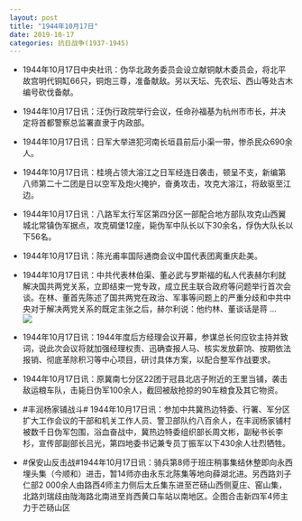 ```yaml
---
layout: post
title: "1944年10月17日"
date: 2019-10-17
categories: 抗日战争(1937-1945)
---
```


<meta name="referrer" content="no-referrer" />

- 1944年10月17日中央社讯：伪华北政务委员会设立献铜献木委员会，将北平故宫明代铜缸66只，铜炮三尊，准备献敌。另以天坛、先农坛、西山等处古木编号砍伐备献。 

- 1944年10月17日讯：汪伪行政院举行会议，任命孙福基为杭州市市长，并决定将首都警察总监署直隶于内政部。 

- 1944年10月17日讯：日军大举进犯河南长垣县前后小渠一带，惨杀民众690余人。 

- 1944年10月17日讯：桂境占领大溶江之日军经连日袭击，顿呈不支，新编第八师第二十二团是日以空军及炮火掩护，奋勇攻击，攻克大溶江，将敌驱至江边。 

- 1944年10月17日讯：八路军太行军区第四分区一部配合地方部队攻克山西翼城北常镇伪军据点，攻克碉堡12座，毙伪军中队长以下30余名，俘伪大队长以下56名。 

- 1944年10月17日讯：陈光甫率国际通商会议中国代表团离重庆赴美。 

- 1944年10月17日讯：中共代表林伯渠、董必武与罗斯福的私人代表赫尔利就解决国共两党关系，立即结束一党专政，成立民主联合政府等问题举行首次会谈。在林、董首先陈述了国共两党在政治、军事等问题上的严重分歧和中共中央对于解决两党关系的既定主张之后，赫尔利说：他约林、董谈话是蒋 ... <br/><img src="https://wx1.sinaimg.cn/large/aca367d8ly1g812bhafesj20c80cwq33.jpg" />

- 1944年10月17日讯：1944年度后方经理会议开幕，参谋总长何应钦主持并致词，说此次会议将就加强经理权责、迅确查报人马、核实发放薪饷、按期依法报销、彻底革除积习等中心项目，研讨具体方案，以配合整军作战要求。 

- 1944年10月17日讯：原冀南七分区22团于冠县北店子附近的王里当铺，袭击敌运粮车队，击毙日伪军100余人，截回被敌抢掠的90车粮食及其它物资。 

- #丰润杨家铺战斗# 1944年10月17日讯：参加中共冀热边特委、行署、军分区扩大工作会议的干部和机关工作人员、警卫部队约八百余人，在丰润杨家铺村被数千日伪军包围，浴血奋战中，冀热边特委组织部长周文彬，副秘书长李杉，宣传部副部长吕光，第四地委书记兼专员丁振军以下430余人壮烈牺牲。 

- #保安山反击战#1944年10月17日讯：骑兵第8师于班庄稍事集结休整即向永西埋头集（今顺和）进击，暂14师亦由永东北陈集等地向薛湖北进。另西路刘子仁部2 000余人由路西4师主力侧后太丘集东进至芒砀山西侧夏庄、窑山集，北路刘瑞歧由陇海路北南进至肖西黄口车站以南地区。企图合击新四军4师主力于芒砀山区 

